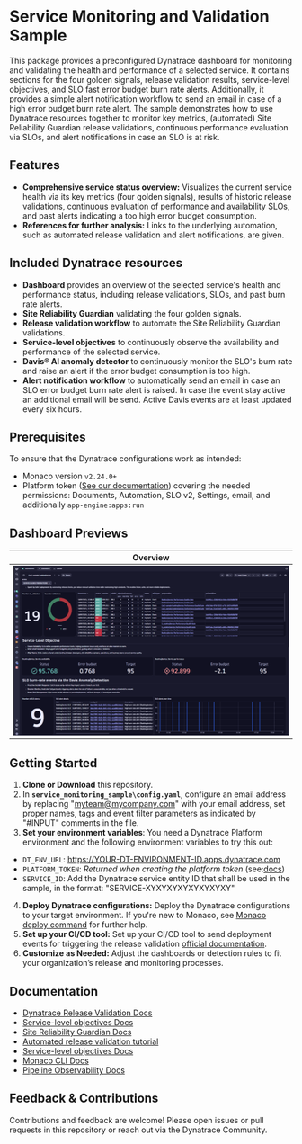 # Service Monitoring and Validation Sample

This package provides a preconfigured Dynatrace dashboard for monitoring and validating the health and performance of a selected service.
It contains sections for the four golden signals, release validation results, service-level objectives, and SLO fast error budget burn rate alerts.
Additionally, it provides a simple alert notification workflow to send an email in case of a high error budget burn rate alert.
The sample demonstrates how to use Dynatrace resources together to monitor key metrics, (automated) Site Reliability Guardian release validations, continuous performance evaluation via SLOs, and alert notifications in case an SLO is at risk.

## Features

- **Comprehensive service status overview:** Visualizes the current service health via its key metrics (four golden signals), results of historic release validations, continuous evaluation of performance and availability SLOs, and past alerts indicating a too high error budget consumption.
- **References for further analysis:** Links to the underlying automation, such as automated release validation and alert notifications, are given.

## Included Dynatrace resources
- **Dashboard** provides an overview of the selected service's health and performance status, including release validations, SLOs, and past burn rate alerts.
- **Site Reliability Guardian** validating the four golden signals.
- **Release validation workflow** to automate the Site Reliability Guardian validations.
- **Service-level objectives** to continuously observe the availability and performance of the selected service.
- **Davis® AI anomaly detector** to continuously monitor the SLO's burn rate and raise an alert if the error budget consumption is too high.
- **Alert notification workflow** to automatically send an email in case an SLO error budget burn rate alert is raised. In case the event stay active an additional email will be send. Active Davis events are at least updated every six hours.

## Prerequisites

To ensure that the Dynatrace configurations work as intended:

- Monaco version `v2.24.0+`
- Platform token ([See our documentation](https://docs.dynatrace.com/docs/shortlink/configuration-as-code-create-platform-token)) covering the needed permissions: Documents, Automation, SLO v2, Settings, email, and additionally `app-engine:apps:run`

## Dashboard Previews

| Overview |
|----------|
| ![Overview Dashboard](images/dashboard.png) |


## Getting Started

1. **Clone or Download** this repository.
2. In **`service_monitoring_sample\config.yaml`**, configure an email address by replacing "myteam@mycompany.com" with your email address, set proper names, tags and event filter parameters as indicated by "#INPUT" comments in the file.
3. **Set your environment variables**: You need a Dynatrace Platform environment and the following environment variables to try this out:
* `DT_ENV_URL`: https://YOUR-DT-ENVIRONMENT-ID.apps.dynatrace.com
* `PLATFORM_TOKEN`: *Returned when creating the platform token* (see:[docs](https://docs.dynatrace.com/docs/shortlink/configuration-as-code-create-platform-token))
* `SERVICE_ID`: Add the Dynatrace service entity ID that shall be used in the sample, in the format: "SERVICE-XYXYXYXYXYXYXYXY"
4. **Deploy Dynatrace configurations:** Deploy the Dynatrace configurations to your target environment. If you're new to Monaco, see [Monaco deploy command](https://docs.dynatrace.com/docs/shortlink/configuration-as-code-commands) for further help.
5. **Set up your CI/CD tool:** Set up your CI/CD tool to send deployment events for triggering the release validation [official documentation](https://docs.dynatrace.com/docs/shortlink/usecase-release-validation).
6. **Customize as Needed:** Adjust the dashboards or detection rules to fit your organization’s release and monitoring processes.

## Documentation

- [Dynatrace Release Validation Docs](https://docs.dynatrace.com/docs/shortlink/usecase-release-validation)
- [Service-level objectives Docs](https://docs.dynatrace.com/docs/shortlink/slo-overview)
- [Site Reliability Guardian Docs](https://docs.dynatrace.com/docs/shortlink/srg-landing)
- [Automated release validation tutorial](https://docs.dynatrace.com/docs/shortlink/tutorial-release-validation-automated)
- [Service-level objectives Docs](https://docs.dynatrace.com/docs/shortlink/slo-overview)
- [Monaco CLI Docs](https://docs.dynatrace.com/docs/shortlink/configuration-as-code-monaco)
- [Pipeline Observability Docs](https://docs.dynatrace.com/docs/shortlink/pipeline-observability)

## Feedback & Contributions

Contributions and feedback are welcome! Please open issues or pull requests in this repository or reach out via the Dynatrace Community.
